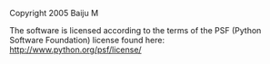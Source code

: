 Copyright 2005 Baiju M

The software is licensed according to the terms of the PSF (Python Software Foundation) license found here: http://www.python.org/psf/license/